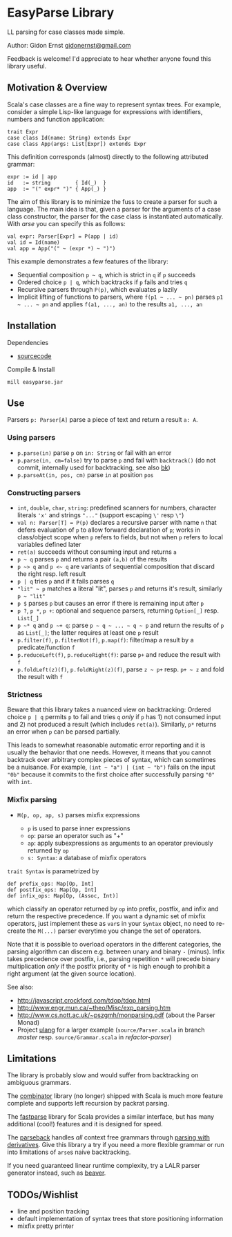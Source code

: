 EasyParse Library
=================

LL parsing for case classes made simple.

Author: Gidon Ernst <gidonernst@gmail.com>

Feedback is welcome! I'd appreciate to hear whether anyone found this library useful.

Motivation & Overview
---------------------

Scala's case classes are a fine way to represent syntax trees. For example,
consider a simple Lisp-like language for expressions with identifiers, numbers
and function application:

    trait Expr
    case class Id(name: String) extends Expr
    case class App(args: List[Expr]) extends Expr

This definition corresponds (almost) directly to the following attributed grammar:

    expr := id | app
    id   := string        { Id(_)  }
    app  := "(" expr* ")" { App(_) }

The aim of this library is to minimize the fuss to create a parser for such a
language. The main idea is that, given a parser for the arguments of a case
class constructor, the parser for the case class is instantiated automatically.
With *arse* you can specify this as follows:

    val expr: Parser[Expr] = P(app | id)
    val id = Id(name)
    val app = App("(" ~ (expr *) ~ ")")

This example demonstrates a few features of the library:

-   Sequential composition `p ~ q`, which is strict in `q` if `p` succeeds
-   Ordered choice `p | q`, which backtracks if `p` fails and tries `q`
-   Recursive parsers through `P(p)`, which evaluates `p` lazily
-   Implicit lifting of functions to parsers, where `f(p1 ~ ... ~ pn)` parses `p1 ~ ... ~ pn` and applies `f(a1, ..., an)` to the results `a1, ..., an`

Installation
------------

Dependencies

- [sourcecode](https://github.com/lihaoyi/sourcecode)

Compile & Install

    mill easyparse.jar

Use
---

Parsers `p: Parser[A]` parse a piece of text and return a result `a: A`.

### Using parsers

-   `p.parse(in)` parse `p` on `in: String` or fail with an error
-   `p.parse(in, cm=false)` try to parse `p` and fail with `backtrack()`
    (do not commit, internally used for backtracking, see also [bk](https://github.com/gernst/bk))
-   `p.parseAt(in, pos, cm)` parse `in` at position `pos`

### Constructing parsers

-   `int`, `double`, `char`, `string`: predefined scanners for numbers, character literals `'x'` and strings `"..."` (support escaping `\'` resp `\"`)
-   `val n: Parser[T] = P(p)` declares a recursive parser with name `n` that defers evaluation of `p` to allow forward declaration of `p`;
     works in class/object scope when `p` refers to fields, but not when `p` refers to local variables defined later
-   `ret(a)` succeeds without consuming input and returns `a`
-   `p ~ q` parses `p` and returns a pair `(a,b)` of the results
-   `p ~> q` and `p <~ q` are variants of sequential composition that discard the right resp. left result
-   `p | q` tries `p` and if it fails parses `q`
-   `"lit" ~ p` matches a literal "lit", parses `p` and returns it's result, similarly `p ~ "lit"`
-   `p $` parses `p` but causes an error if there is remaining input after `p`
-   `p ?`, `p *`, `p +`: optional and sequence parsers, returning `Option[_]` resp. `List[_]`
-   `p ~* q` and `p ~+ q`: parse `p ~ q ~ ... ~ q ~ p` and return the results of `p` as `List[_]`; the latter requires at least one `p` result
-   `p.filter(f)`, `p.filterNot(f)`, `p.map(f)`: filter/map a result by a predicate/function `f`
-   `p.reduceLeft(f)`, `p.reduceRight(f)`: parse `p+` and reduce the result with `f`
-   `p.foldLeft(z)(f)`, `p.foldRight(z)(f)`, parse `z ~ p+` resp. `p+ ~ z` and fold the result with `f`

### Strictness

Beware that this library takes a nuanced view on backtracking:
Ordered choice `p | q` permits `p` to fail and tries `q` *only* if `p` has 1) not consumed input and 2) not produced a result (which includes `ret(a)`).
Similarly, `p*` returns an error when `p` can be parsed partially.

This leads to somewhat reasonable automatic error reporting and it is usually the behavior that one needs.
However, it means that you cannot backtrack over arbitrary complex pieces of syntax, which can sometimes be a nuisance.
For example, `(int ~ "a") | (int ~ "b")` fails on the input `"0b"` because it commits to the first choice after successfully parsing `"0"` with `int`.


### Mixfix parsing

-   `M(p, op, ap, s)` parses mixfix expressions

    - `p` is used to parse inner expressions
    - `op`: parse an operator such as "+"
    - `ap`: apply subexpressions as arguments to an operator previously returned by `op`
    - `s: Syntax`: a database of mixfix operators

`trait Syntax` is parametrized by

    def prefix_ops: Map[Op, Int]
    def postfix_ops: Map[Op, Int]
    def infix_ops: Map[Op, (Assoc, Int)]

which classify an operator returned by `op` into prefix, postfix, and infix
and return the respective precedence.
If you want a dynamic set of mixfix operators, just implement these as `var`s
in your `Syntax` object, no need to re-create the `M(...)` parser everytime you change the set of operators.

Note that it is possible to overload operators in the different categories,
the parsing algorithm can discern e.g. between unary and binary `-` (minus).
Infix takes precedence over postfix,
i.e., parsing repetition `*` will precede binary multiplication
*only* if the postfix priority of `*` is high enough to prohibit a right
argument (at the given source location).

See also:

- <http://javascript.crockford.com/tdop/tdop.html>
- <http://www.engr.mun.ca/~theo/Misc/exp_parsing.htm>
- <http://www.cs.nott.ac.uk/~pszgmh/monparsing.pdf> (about the Parser Monad)
- Project [ulang](https://github.com/gernst/ulang) for a larger example
  (`source/Parser.scala` in branch *master*
   resp. `source/Grammar.scala` in *refactor-parser*)

Limitations
-----------

The library is probably slow and would suffer from backtracking on ambiguous grammars.

The [combinator](https://github.com/scala/scala-parser-combinators)
library (no longer) shipped with Scala is much more feature complete and supports
left recursion by packrat parsing.

The [fastparse](http://www.lihaoyi.com/fastparse)
library for Scala provides a similar interface, but has many additional (cool!) features
and it is designed for speed.

The [parseback](https://github.com/djspiewak/parseback)
handles *all* context free grammars through
[parsing with derivatives](http://matt.might.net/articles/parsing-with-derivatives/).
Give this library a try if you need a more flexible grammar
or run into limitations of `arse`s naive backtracking.

If you need guaranteed linear runtime complexity, try a LALR parser generator instead, 
such as [beaver](http://beaver.sourceforge.net).

TODOs/Wishlist
--------------

- line and position tracking
- default implementation of syntax trees that store positioning information
- mixfix pretty printer
